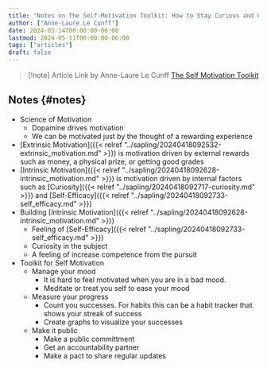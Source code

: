 ```yaml
---
title: "Notes on The Self-Motivation Toolkit: How to Stay Curious and Committed"
author: ["Anne-Laure Le Cunff"]
date: 2024-05-14T00:00:00-06:00
lastmod: 2024-05-11T00:00:00-06:00
tags: ["articles"]
draft: false
---
```


> [!note] Article Link by Anne-Laure Le Cunff
> [The Self Motivation Toolkit](https://nesslabs.com/self-motivation-toolkit?utm_source=rss&utm_medium=rss&utm_campaign=self-motivation-toolkit)


## Notes {#notes}

-   Science of Motivation
    -   Dopamine drives motivation
    -   We can be motivated just by the thought of a rewarding experience
-   [Extrinsic Motivation]({{< relref "../sapling/20240418092532-extrinsic_motivation.md" >}}) is motivation driven by external rewards such as money, a physical prize, or getting good grades
-   [Intrinsic Motivation]({{< relref "../sapling/20240418092628-intrinsic_motivation.md" >}}) is motivation driven by internal factors such as [Curiosity]({{< relref "../sapling/20240418092717-curiosity.md" >}}) and [Self-Efficacy]({{< relref "../sapling/20240418092733-self_efficacy.md" >}})
-   Building [Intrinsic Motivation]({{< relref "../sapling/20240418092628-intrinsic_motivation.md" >}})
    -   Feeling of [Self-Efficacy]({{< relref "../sapling/20240418092733-self_efficacy.md" >}})
    -   Curiosity in the subject
    -   A feeling of increase competence from the pursuit
-   Toolkit for Self Motivation
    -   Manage your mood
        -   It is hard to feel motivated when you are in a bad mood.
        -   Meditate or treat you self to ease your mood
    -   Measure your progress
        -   Count you successes. For habits this can be a habit tracker that shows your streak of success
        -   Create graphs to visualize your successes
    -   Make it public
        -   Make a public committment
        -   Get an accountability partner
        -   Make a pact to share regular updates
